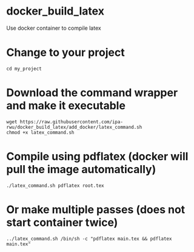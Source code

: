 # docker_build_latex
Use docker container to compile latex

# Change to your project
```
cd my_project
```
# Download the command wrapper and make it executable
```
wget https://raw.githubusercontent.com/ipa-rwu/docker_build_latex/add_docker/latex_command.sh
chmod +x latex_command.sh
```

# Compile using pdflatex (docker will pull the image automatically)
```
./latex_command.sh pdflatex root.tex
```

# Or make multiple passes (does not start container twice)
```
../latex_command.sh /bin/sh -c "pdflatex main.tex && pdflatex main.tex"
```
